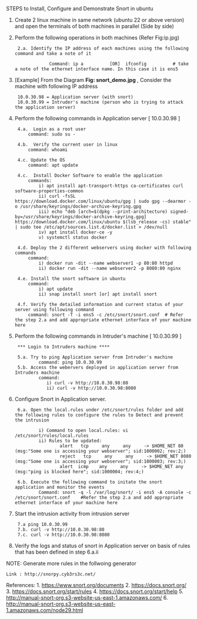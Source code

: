 STEPS to Install, Configure and Demonstrate Snort in ubuntu

1. Create 2 linux machine in same network  (ubuntu 22 or above version) and open the terminals of both machines in parallel (Side by side)
2. Perform the following operations in both machines (Refer Fig:ip.jpg)
   
        2.a. Identify the IP address of each machines using the following command and take a note of it

                    Command: ip a          [OR]  ifconfig          # take a note of the ethernet interface name. In this case it is ens5
4. [Example] From the Diagram **Fig: snort_demo.jpg** , Consider the machine with following IP address

   
        10.0.30.98 = Application server (with snort)
        10.0.30.99 = Intruder's machine (person who is trying to attack the application server)
   
6. Perform the following commands in Application server [ 10.0.30.98 ]

        4.a.  Login as a root user
            command: sudo su -  

        4.b.  Verify the current user in linux
            command: whoami  

        4.c. Update the OS
            command: apt update                            

        4.c.  Install Docker Software to enable the application   
            commands:
                i) apt install apt-transport-https ca-certificates curl software-properties-common 
                ii) curl -fsSL https://download.docker.com/linux/ubuntu/gpg | sudo gpg --dearmor -o /usr/share/keyrings/docker-archive-keyring.gpg
                iii) echo "deb [arch=$(dpkg --print-architecture) signed-by=/usr/share/keyrings/docker-archive-keyring.gpg] https://download.docker.com/linux/ubuntu $(lsb_release -cs) stable" | sudo tee /etc/apt/sources.list.d/docker.list > /dev/null 
                iv) apt install docker-ce -y
                v) systemctl status docker

        4.d. Deploy the 2 different webservers using docker with following commands
            command: 
                i) docker run -dit --name webserver1 -p 80:80 httpd
                ii) docker run -dit --name webserver2 -p 8080:80 nginx  
                 
        4.e. Install the snort software in ubuntu
            command: 
                i) apt update
                ii) snap install snort [or] apt install snort

        4.f. Verify the detailed information and current status of your server using following command   
            command: snort -T -i ens5 -c /etc/snort/snort.conf  # Refer the step 2.a and add appropriate ethernet interface of your machine here

7. Perform the following commands in Intruder's machine [ 10.0.30.99 ]
   
        *** Login to Intruders machine ****
   
        5.a. Try to ping Application server from Intruder's machine
                command: ping 10.0.30.99
        5.b. Access the webervers deployed in application server from Intruders machine
                command: 
                   i) curl -v http://10.0.30.98:80
                   ii) curl -v http://10.0.30.98:8080


8. Configure Snort in Application server.

        6.a. Open the local.rules under /etc/snort/rules folder and add the following rules to configure the rules to Detect and prevent the intrusion 

                i) Command to open local.rules: vi /etc/snort/rules/local.rules
                ii) Rules to be updated: 
                        alert   tcp     any     any     -> $HOME_NET 80 (msg:"Some one is accessing your webserver"; sid:1000002; rev:2;)
                        reject   tcp     any     any     -> $HOME_NET 8080 (msg:"Some one is accessing your webserver"; sid:1000003; rev:3;)
                        alert  icmp    any     any     -> $HOME_NET any (msg:"ping is blocked here"; sid:1000004; rev:4;)

        6.b. Execute the following command to initate the snort application and monitor the events
                Command: snort -q -l /var/log/snort/ -i ens5 -A console -c /etc/snort/snort.conf    #Refer the step 2.a and add appropriate ethernet interface of your machine here

9. Start the intrusion activity from intrusion server

        7.a ping 10.0.30.99        
        7.b. curl -v http://10.0.30.98:80
        7.c. curl -v http://10.0.30.98:8080


11. Verify the logs and status of snort in Application server on basis of rules that has been defined in step 6.a.ii 






NOTE: Generate more rules in the follwoing generator

    Link : http://snorpy.cyb3rs3c.net/


References: 
    1. https://www.snort.org/documents
    2. https://docs.snort.org/
    3. https://docs.snort.org/start/rules
    4. https://docs.snort.org/start/help
    5. http://manual-snort-org.s3-website-us-east-1.amazonaws.com/
    6. http://manual-snort-org.s3-website-us-east-1.amazonaws.com/node29.html
    
